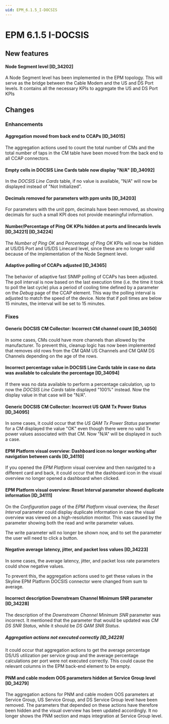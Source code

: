 ```yaml
---
uid: EPM_6.1.5_I-DOCSIS
---
```


# EPM 6.1.5 I-DOCSIS

## New features

#### Node Segment level [ID_34202]

A Node Segment level has been implemented in the EPM topology. This will serve as the bridge between the Cable Modem and the US and DS Port levels. It contains all the necessary KPIs to aggregate the US and DS Port KPIs

## Changes

### Enhancements

#### Aggregation moved from back end to CCAPs [ID_34015]

The aggregation actions used to count the total number of CMs and the total number of taps in the CM table have been moved from the back end to all CCAP connectors.

#### Empty cells in DOCSIS Line Cards table now display "N/A" [ID_34092]

In the *DOCSIS Line Cards* table, if no value is available, "N/A" will now be displayed instead of "Not Initialized".

#### Decimals removed for parameters with ppm units [ID_34203]

For parameters with the unit ppm, decimals have been removed, as showing decimals for such a small KPI does not provide meaningful information.

#### Number/Percentage of Ping OK KPIs hidden at ports and linecards levels [ID_34221] [ID_34224]

The *Number of Ping OK* and *Percentage of Ping OK* KPIs will now be hidden at US/DS Port and US/DS Linecard level, since these are no longer valid because of the implementation of the Node Segment level.

#### Adaptive polling of CCAPs adjusted [ID_34365]

The behavior of adaptive fast SNMP polling of CCAPs has been adjusted. The poll interval is now based on the last execution time (i.e. the time it took to poll the last cycle) plus a period of cooling time defined by a parameter on the *Debug* page of the CCAP element. This way the polling interval is adjusted to match the speed of the device. Note that if poll times are below 15 minutes, the interval will be set to 15 minutes.

### Fixes

#### Generic DOCSIS CM Collector: Incorrect CM channel count [ID_34050]

In some cases, CMs could have more channels than allowed by the manufacturer. To prevent this, cleanup logic has now been implemented that removes old rows from the CM QAM US Channels and CM QAM DS Channels depending on the age of the rows.

#### Incorrect percentage value in DOCSIS Line Cards table in case no data was available to calculate the percentage [ID_34094]

If there was no data available to perform a percentage calculation, up to now the *DOCSIS Line Cards* table displayed "100%" instead. Now the display value in that case will be "N/A".

#### Generic DOCSIS CM Collector: Incorrect US QAM Tx Power Status [ID_34095]

In some cases, it could occur that the *US QAM Tx Power Status* parameter for a CM displayed the value "OK" even though there were no valid Tx power values associated with that CM. Now "N/A" will be displayed in such a case.

#### EPM Platform visual overview: Dashboard icon no longer working after navigation between cards [ID_34110]

If you opened the *EPM Platform* visual overview and then navigated to a different card and back, it could occur that the dashboard icon in the visual overview no longer opened a dashboard when clicked.

#### EPM Platform visual overview: Reset Interval parameter showed duplicate information [ID_34111]

On the *Configuration* page of the *EPM Platform* visual overview, the *Reset Interval* parameter could display duplicate information in case the visual overview was viewed on a high-resolution monitor. This was caused by the parameter showing both the read and write parameter values.

The write parameter will no longer be shown now, and to set the parameter the user will need to click a button.

#### Negative average latency, jitter, and packet loss values [ID_34223]

In some cases, the average latency, jitter, and packet loss rate parameters could show negative values.

To prevent this, the aggregation actions used to get these values in the Skyline EPM Platform DOCSIS connector were changed from sum to average.

#### Incorrect description Downstream Channel Minimum SNR parameter [ID_34228]

The description of the *Downstream Channel Minimum SNR* parameter was incorrect. It mentioned that the parameter that would be updated was *CM DS SNR Status*, while it should be *DS QAM SNR Status*.

##### Aggregation actions not executed correctly [ID_34229]

It could occur that aggregation actions to get the average percentage DS/US utilization per service group and the average percentage calculations per port were not executed correctly. This could cause the relevant columns in the EPM back-end element to be empty.

#### PNM and cable modem OOS parameters hidden at Service Group level [ID_34279]

The aggregation actions for PNM and cable modem OOS parameters at Service Group, US Service Group, and DS Service Group level have been removed. The parameters that depended on these actions have therefore been hidden and the visual overview has been updated accordingly. It no longer shows the PNM section and maps integration at Service Group level.
